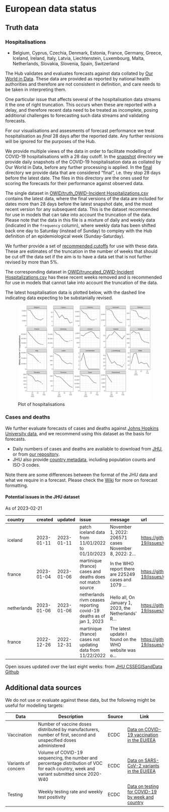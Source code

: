 European data status
================

## Truth data

### Hospitalisations

- Belgium, Cyprus, Czechia, Denmark, Estonia, France, Germany, Greece,
  Iceland, Ireland, Italy, Latvia, Liechtenstein, Luxembourg, Malta,
  Netherlands, Slovakia, Slovenia, Spain, Switzerland

The Hub validates and evaluates forecasts against data collated by [Our
World in Data](https://ourworldindata.org/covid-hospitalizations). These
data are provided as reported by national health authorities and
therefore are not consistent in definition, and care needs to be taken
in interpreting them.

One particular issue that affects several of the hospitalisation data
streams it the one of right truncation. This occurs when these are
reported with a delay, and therefore recent data need to be treated as
incomplete, posing additional challenges to forecasting such data
streams and validating forecasts.

For our visualisations and assesments of forecast performance we treat
hospitalisation as *final* 28 days after the reported date. Any further
revisions will be ignored for the purposes of the Hub.

We provide multiple views of the data in order to facilitate modelling
of COVID-19 hospitalisations with a 28 day cutoff. In the
[snapshot](snapshot) directory we provide daily snapshots of the
COVID-19 hospitalisation data as collated by Our World in Data, before
any further processing is applied. In the [final](final) directory we
provide data that are considered “final”, i.e. they stop 28 days before
the latest date. The files in this directory are the ones used for
scoring the forecasts for their performance against observed data.

The single dataset in [OWID/truth_OWID-Incident
Hospitalizations.csv](OWID/truth_OWID-Incident%20Hospitalizations.csv)
contains the latest data, where the final versions of the data are
included for dates more than 28 days before the latest snapshot date,
and the most recent version for any subsequent data. This is the dataset
recommended for use in models that can take into account the truncation
of the data. Please note that the data in this file is a mixture of
daily and weekly data (indicated in the `frequency` column), where
weekly data has been shifted back one day to Saturday (instead of
Sunday) to compley with the Hub definition of an epidemiological week
(Sunday-Saturday).

We further provide a set of [recommended
cutoffs](recommended-cutoffs.csv) for use with these data. These are
estimates of the truncation in the number of weeks that should be cut
off the data set if the aim is to have a data set that is not further
revised by more than 5%.

The corresponding dataset in [OWID/truncated_OWID-Incident
Hospitalizations.csv](OWID/truth_OWID-Incident%20Hospitalizations.csv)
has these recent weeks removed and is recommended for use in models that
cannot take into account the truncation of the data.

The latest hospitalisation data is plotted below, with the dashed line
indicating data expecting to be substanially revised.

<figure>
<img src="plots/hospitalisations.svg" alt="Plot of hospitalisations" />
<figcaption aria-hidden="true">Plot of hospitalisations</figcaption>
</figure>

### Cases and deaths

We further evaluate forecasts of cases and deaths against [Johns Hopkins
University data](https://github.com/CSSEGISandData/COVID-19), and we
recommend using this dataset as the basis for forecasts.

- Daily numbers of cases and deaths are available to download from
  [JHU](https://github.com/CSSEGISandData/COVID-19/tree/master/csse_covid_19_data/csse_covid_19_time_series),
  or from [our
  repository](https://github.com/epiforecasts/covid19-forecast-hub-europe/data-truth).
- JHU also provide [country
  metadata](https://github.com/CSSEGISandData/COVID-19/blob/master/csse_covid_19_data/UID_ISO_FIPS_LookUp_Table.csv),
  including population counts and ISO-3 codes.

Note there are some differences between the format of the JHU data and
what we require in a forecast. Please check the
[Wiki](https://github.com/epiforecasts/covid19-forecast-hub-europe/wiki/Targets-and-horizons#truth-data)
for more on forecast formatting.

#### Potential issues in the JHU dataset

As of 2023-02-21

| country     | created    | updated    | issue                                                               | message                                             | url                                                      |
|:------------|:-----------|:-----------|:--------------------------------------------------------------------|:----------------------------------------------------|:---------------------------------------------------------|
| iceland     | 2023-01-11 | 2023-01-11 | patch iceland data from 11/01/2022 to 01/10/2023                    | November 1, 2022: 206571 cases November 8, 2022: 2… | <https://github.com/CSSEGISandData/COVID-19/issues/6462> |
| france      | 2023-01-04 | 2023-01-06 | martinique (france) cases and deaths does not match source          | In the WHO report there are 225249 cases and 1079 … | <https://github.com/CSSEGISandData/COVID-19/issues/6432> |
| netherlands | 2023-01-06 | 2023-01-06 | netherlands rivm ceases reporting covid-19 deaths as of jan 1, 2023 | Hello all, On January 1, 2023, the Netherlands’ R…  | <https://github.com/CSSEGISandData/COVID-19/issues/6446> |
| france      | 2022-12-26 | 2022-12-31 | martinique (france) cases not updating data from 11/22/2022         | The latest update I found on the WHO website was o… | <https://github.com/CSSEGISandData/COVID-19/issues/6401> |

Open issues updated over the last eight weeks: from [JHU CSSEGISandData
Github](https://github.com/CSSEGISandData/COVID-19/)

## Additional data sources

We do not use or evaluate against these data, but the following might be
useful for modelling targets:

| Data                | Description                                                                                                                              | Source | Link                                                                                                                            |
|---------------------|------------------------------------------------------------------------------------------------------------------------------------------|--------|---------------------------------------------------------------------------------------------------------------------------------|
| Vaccination         | Number of vaccine doses distributed by manufacturers, number of first, second and unspecified doses administered                         | ECDC   | [Data on COVID-19 vaccination in the EU/EEA](https://www.ecdc.europa.eu/en/publications-data/data-covid-19-vaccination-eu-eea)  |
| Variants of concern | Volume of COVID-19 sequencing, the number and percentage distribution of VOC for each country, week and variant submitted since 2020-W40 | ECDC   | [Data on SARS-CoV-2 variants in the EU/EEA](https://www.ecdc.europa.eu/en/publications-data/data-virus-variants-covid-19-eueea) |
| Testing             | Weekly testing rate and weekly test positivity                                                                                           | ECDC   | [Data on testing for COVID-19 by week and country](https://www.ecdc.europa.eu/en/publications-data/covid-19-testing)            |
